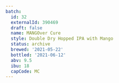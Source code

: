 ```yaml
---
batch:
  id: 32
  externalId: 390469
  draft: false
  name: MANGOver Cure
  style: Double Dry Hopped IPA with Mango
  status: archive
  brewed: '2021-05-22'
  bottled: '2021-06-12'
  abv: 9.5
  ibu: 18
  capCode: MC
---
```

